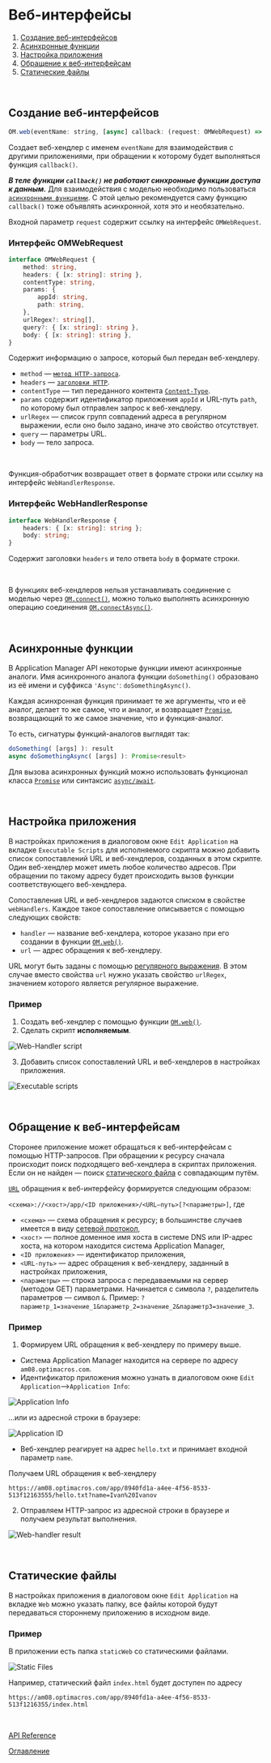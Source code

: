 # Веб-интерфейсы<a name="web-handlers"></a>

1. [Создание веб-интерфейсов](#creation)
1. [Асинхронные функции](#async)
1. [Настройка приложения](#settings)
1. [Обращение к веб-интерфейсам](#request)
1. [Статические файлы](#static-files)

&nbsp;

<a name="creation"></a>
## Создание веб-интерфейсов

```js
OM.web(eventName: string, [async] callback: (request: OMWebRequest) => string | WebHandlerResponse): void
```

Создает веб-хендлер с именем `eventName` для взаимодействия с другими приложениями, при обращении к которому будет выполняться функция `callback()`.

***В теле функции `callback()` не работают синхронные функции доступа к данным.*** Для взаимодействия с моделью необходимо пользоваться [`асинхронными функциями`](#async). С этой целью рекомендуется саму функцию `callback()` тоже объявлять асинхронной, хотя это и необязательно.

Входной параметр `request` содержит ссылку на интерфейс `OMWebRequest`.

### Интерфейс OMWebRequest

```ts
interface OMWebRequest {
    method: string,
    headers: { [x: string]: string },
    contentType: string,
    params: {
        appId: string,
        path: string,
    },
    urlRegex?: string[],
    query?: { [x: string]: string },
    body: { [x: string]: string },
}
```

Содержит информацию о запросе, который был передан веб-хендлеру.

- `method` — [`метод HTTP-запроса`](https://ru.wikipedia.org/wiki/HTTP#%D0%9C%D0%B5%D1%82%D0%BE%D0%B4%D1%8B).
- `headers` — [`заголовки HTTP`](https://ru.wikipedia.org/wiki/Список_заголовков_HTTP).
- `contentType` — тип переданного контента [`Content-Type`](https://developer.mozilla.org/ru/docs/Web/HTTP/Headers/Content-Type).
- `params` содержит идентификатор приложения `appId` и URL-путь `path`, по которому был отправлен запрос к веб-хендлеру.
- `urlRegex` — список групп совпадений адреса в регулярном выражении, если оно было задано, иначе это свойство отсутствует.
- `query` — параметры URL.
- `body` — тело запроса.

&nbsp;

Функция-обработчик возвращает ответ в формате строки или ссылку на интерфейс `WebHandlerResponse`. 

### Интерфейс WebHandlerResponse
```ts
interface WebHandlerResponse {
    headers: { [x: string]: string };
    body: string;
}
```

Содержит заголовки `headers` и тело ответа `body` в формате строки.

&nbsp;

В функциях веб-хендлеров нельзя устанавливать соединение с моделью через [`OM.connect()`](./API.md#model-connect), можно только выполнять асинхронную операцию соединения [`OM.connectAsync()`](./API.md#connect-async).

&nbsp;

<a name="async"></a>
## Асинхронные функции

В Application Manager API некоторые функции имеют асинхронные аналоги. Имя асинхронного аналога функции `doSomething()` образовано из её имени и суффикса `'Async'`: `doSomethingAsync()`.

Каждая асинхронная функция принимает те же аргументы, что и её аналог, делает то же самое, что и аналог, и возвращает [`Promise`](https://developer.mozilla.org/ru/docs/Web/JavaScript/Reference/Global_Objects/Promise), возвращающий то же самое значение, что и функция-аналог.

То есть, сигнатуры функций-аналогов выглядят так:

```js
doSomething( [args] ): result
async doSomethingAsync( [args] ): Promise<result>
```

Для вызова асинхронных функций можно использовать функционал класса [`Promise`](https://developer.mozilla.org/ru/docs/Web/JavaScript/Reference/Global_Objects/Promise) или синтаксис [`async/await`](https://learn.javascript.ru/async-await).

&nbsp;

<a name="settings"></a>
## Настройка приложения

В настройках приложения в диалоговом окне `Edit Application` на вкладке `Executable Scripts` для исполняемого скрипта можно добавить список сопоставлений URL и веб-хендлеров, созданных в этом скрипте. Один веб-хендлер может иметь любое количество адресов. При обращении по такому адресу будет происходить вызов функции соответствующего веб-хендлера.

Сопоставления URL и веб-хендлеров задаются списком в свойстве `webHandlers`. Каждое такое сопоставление описывается с помощью следующих свойств:
- `handler` — название веб-хендлера, которое указано при его создании в функции [`OM.web()`](#creation).
- `url` — адрес обращения к веб-хендлеру. 

URL могут быть заданы с помощью [регулярного выражения](https://ru.wikipedia.org/wiki/Регулярные_выражения). В этом случае вместо свойства `url` нужно указать свойство `urlRegex`, значением которого является регулярное выражение.

### Пример

1. Создать веб-хендлер с помощью функции [`OM.web()`](#creation).
2. Сделать скрипт **исполняемым**.

![Web-Handler script](./pic/webHandlerScript.png)

3. Добавить список сопоставлений URL и веб-хендлеров в настройках приложения.

![Executable scripts](./pic/executableScripts.png)

&nbsp;

<a name="request"></a>
## Обращение к веб-интерфейсам

Сторонее приложение может обращаться к веб-интерфейсам с помощью HTTP-запросов. При обращении к ресурсу сначала происходит поиск подходящего веб-хендлера в скриптах приложения. Если он не найден — поиск [статического файла](#static-files) с совпадающим путём.

[`URL`](https://ru.wikipedia.org/wiki/URL) обращения к веб-интерфейсу формируется следующим образом:

`<схема>://<хост>/app/<ID приложения>/<URL—путь>[?<параметры>]`, где
- `<схема>` — схема обращения к ресурсу; в большинстве случаев имеется в виду [сетевой протокол](https://ru.wikipedia.org/wiki/Протокол_передачи_данных),
- `<хост>` — полное доменное имя хоста в системе DNS или IP-адрес хоста, на котором находится система Application Manager,
- `<ID приложения>` — идентификатор приложения,
- `<URL-путь>` — адрес обращения к веб-хендлеру, заданный в настройках приложения,
- `<параметры>` — строка запроса с передаваемыми на сервер (методом GET) параметрами. Начинается с символа `?`, разделитель параметров — символ `&`. Пример: `?параметр_1=значение_1&параметр_2=значение_2&параметр3=значение_3`.

### Пример

1. Формируем URL обращения к веб-хендлеру по примеру выше.
- Система Application Manager находится на сервере по адресу `am08.optimacros.com`.
- Идентификатор приложения можно узнать в диалоговом окне `Edit Application`—>`Application Info`:

![Application Info](./pic/applicationInfo.png)

...или из адресной строки в браузере:

![Application ID](./pic/appId.png)

- Веб-хендлер реагирует на адрес `hello.txt` и принимает входной параметр `name`.

Получаем URL обращения к веб-хендлеру

`https://am08.optimacros.com/app/8940fd1a-a4ee-4f56-8533-513f12163555/hello.txt?name=Ivan%20Ivanov`

2. Отправляем HTTP-запрос из адресной строки в браузере и получаем результат выполнения.

![Web-handler result](./pic/webHandlerResult.png)

&nbsp;

<a name="static-files"></a>
## Статические файлы

В настройках приложения в диалоговом окне `Edit Application` на вкладке `Web` можно указать папку, все файлы которой будут передаваться стороннему приложению в исходном виде.

### Пример

В приложении есть папка `staticWeb` со статическими файлами.

![Static Files](./pic/staticFiles.png)

Например, статический файл `index.html` будет доступен по адресу 

`https://am08.optimacros.com/app/8940fd1a-a4ee-4f56-8533-513f1216355/index.html`

&nbsp;

[API Reference](API.md)

[Оглавление](../README.md)

